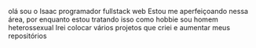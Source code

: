 olá sou o Isaac programador fullstack web
Estou me aperfeiçoando nessa área, por enquanto estou tratando isso como hobbie
sou homem heterossexual
Irei colocar vários projetos que criei e aumentar meus repositórios 
